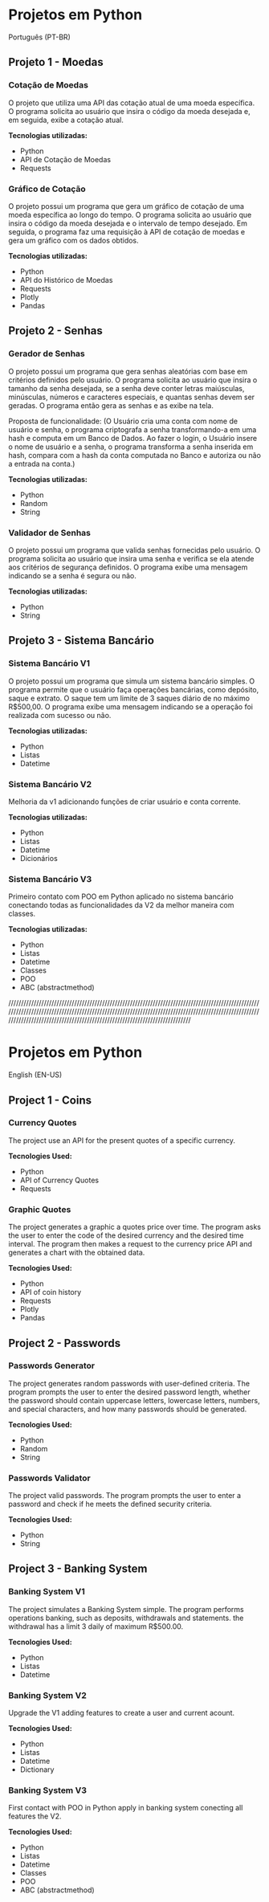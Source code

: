 # Projetos em Python
Português (PT-BR)
## Projeto 1 - Moedas

### Cotação de Moedas

O projeto que utiliza uma API das cotação atual de uma moeda específica. O programa solicita ao usuário que insira o código da moeda desejada e, em seguida, exibe a cotação atual.

**Tecnologias utilizadas:**
- Python
- API de Cotação de Moedas
- Requests

### Gráfico de Cotação

O projeto possui um programa que gera um gráfico de cotação de uma moeda específica ao longo do tempo. O programa solicita ao usuário que insira o código da moeda desejada e o intervalo de tempo desejado. Em seguida, o programa faz uma requisição à API de cotação de moedas e gera um gráfico com os dados obtidos.

**Tecnologias utilizadas:**
- Python
- API do Histórico de Moedas
- Requests
- Plotly
- Pandas

## Projeto 2 - Senhas

### Gerador de Senhas

O projeto possui um programa que gera senhas aleatórias com base em critérios definidos pelo usuário. O programa solicita ao usuário que insira o tamanho da senha desejada, se a senha deve conter letras maiúsculas, minúsculas, números e caracteres especiais, e quantas senhas devem ser geradas. O programa então gera as senhas e as exibe na tela.

Proposta de funcionalidade:
(O Usuário cria uma conta com nome de usuário e senha, o programa criptografa a senha transformando-a em uma hash e computa em um Banco de Dados. Ao fazer o login, o Usuário insere o nome de usuário e a senha, o programa transforma a senha inserida em hash, compara com a hash da conta computada no Banco e autoriza ou não a entrada na conta.)

**Tecnologias utilizadas:**
- Python
- Random
- String

### Validador de Senhas

O projeto possui um programa que valida senhas fornecidas pelo usuário. O programa solicita ao usuário que insira uma senha e verifica se ela atende aos critérios de segurança definidos. O programa exibe uma mensagem indicando se a senha é segura ou não.

**Tecnologias utilizadas:**
- Python
- String

## Projeto 3 - Sistema Bancário

### Sistema Bancário V1

O projeto possui um programa que simula um sistema bancário simples. O programa permite que o usuário faça operações bancárias, como depósito, saque e extrato. O saque tem um limite de 3 saques diário de no máximo R$500,00. O programa exibe uma mensagem indicando se a operação foi realizada com sucesso ou não.

**Tecnologias utilizadas:**
- Python
- Listas
- Datetime

### Sistema Bancário V2

Melhoria da v1 adicionando funções de criar usuário e conta corrente.

**Tecnologias utilizadas:**
- Python
- Listas
- Datetime
- Dicionários

### Sistema Bancário V3

Primeiro contato com POO em Python aplicado no sistema bancário conectando todas as funcionalidades da V2 da melhor maneira com classes.

**Tecnologias utilizadas:**
- Python
- Listas
- Datetime
- Classes
- POO
- ABC (abstractmethod)

//////////////////////////////////////////////////////////////////////////////////////////////////////////////////////////////////////////////////////////////////////////////////////////////////////////////////////////////////////////////////////////////////////////////

# Projetos em Python
English (EN-US)
## Project 1 - Coins

### Currency Quotes

The project use an API for the present quotes of a specific currency.

**Tecnologies Used:**
- Python
- API of Currency Quotes
- Requests

### Graphic Quotes

The project generates a graphic a quotes price over time. The program asks the user to enter the code of the desired currency and the desired time interval. The program then makes a request to the currency price API and generates a chart with the obtained data.

**Tecnologies Used:**
- Python
- API of coin history
- Requests
- Plotly
- Pandas

## Project 2 - Passwords

### Passwords Generator

The project generates random passwords with user-defined criteria. The program prompts the user to enter the desired password length, whether the password should contain uppercase letters, lowercase letters, numbers, and special characters, and how many passwords should be generated.

**Tecnologies Used:**
- Python
- Random
- String

### Passwords Validator

The project valid passwords. The program prompts the user to enter a password and check if he meets the defined security criteria.

**Tecnologies Used:**
- Python
- String

## Project 3 - Banking System

### Banking System V1

The project simulates a Banking System simple. The program performs operations banking, such as deposits, withdrawals and statements. the withdrawal has a limit 3 daily of maximum R$500.00.

**Tecnologies Used:**
- Python
- Listas
- Datetime

### Banking System V2

Upgrade the V1 adding features to create a user and current acount.

**Tecnologies Used:**
- Python
- Listas
- Datetime
- Dictionary

### Banking System V3

First contact with POO in Python apply in banking system conecting all features the V2.

**Tecnologies Used:**
- Python
- Listas
- Datetime
- Classes
- POO
- ABC (abstractmethod)
